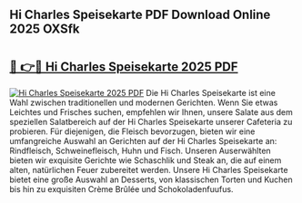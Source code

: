 ## Hi Charles Speisekarte PDF Download Online 2025 OXSfk

# <h2><a href="http://gcbrfty.nevu.top/?p=Hi+Charles+Speisekarte">🔗 👉🔴 Hi Charles Speisekarte 2025 PDF</a></h2>

[![Hi Charles Speisekarte 2025 PDF](https://i.imgur.com/dBaPXMq.png)](http://gcbrfty.nevu.top/?p=Hi+Charles+Speisekarte)
Die Hi Charles Speisekarte ist eine Wahl zwischen traditionellen und modernen Gerichten. Wenn Sie etwas Leichtes und Frisches suchen, empfehlen wir Ihnen, unsere Salate aus dem speziellen Salatbereich auf der Hi Charles Speisekarte unserer Cafeteria zu probieren. Für diejenigen, die Fleisch bevorzugen, bieten wir eine umfangreiche Auswahl an Gerichten auf der Hi Charles Speisekarte an: Rindfleisch, Schweinefleisch, Huhn und Fisch. Unseren Auserwählten bieten wir exquisite Gerichte wie Schaschlik und Steak an, die auf einem alten, natürlichen Feuer zubereitet werden. Unsere Hi Charles Speisekarte bietet eine große Auswahl an Desserts, von klassischen Torten und Kuchen bis hin zu exquisiten Crème Brûlée und Schokoladenfuufus.
